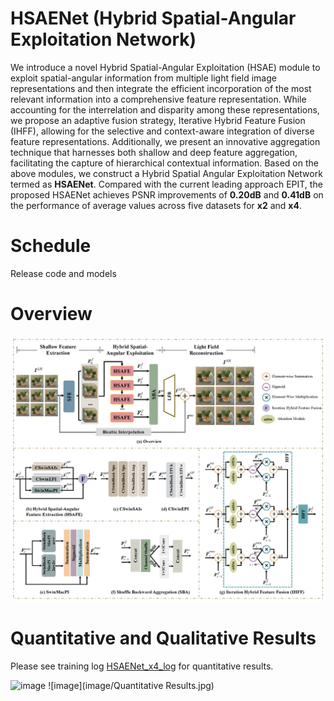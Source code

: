 # HSAENet (Hybrid Spatial-Angular Exploitation Network)
We introduce a novel Hybrid Spatial-Angular Exploitation (HSAE) module to exploit spatial-angular information from multiple light field image representations and then integrate the efficient incorporation of the most relevant information into a comprehensive feature representation. While accounting for the interrelation and disparity among these representations, we propose an adaptive fusion strategy, Iterative Hybrid Feature Fusion (IHFF), allowing for the selective and context-aware integration of diverse feature representations. Additionally, we present an innovative aggregation technique that harnesses both shallow and deep feature aggregation, facilitating the capture of hierarchical contextual information. Based on the above modules, we construct a Hybrid Spatial Angular Exploitation Network termed as **HSAENet**. Compared with the current leading approach EPIT, the proposed HSAENet achieves PSNR improvements of **0.20dB** and **0.41dB** on the performance of average values across five datasets for **x2** and **x4**.

# Schedule
Release code and models

# Overview

![image](image/overview.png)

# Quantitative and Qualitative Results
Please see training log [HSAENet_x4_log](HSAENet_x4_log.txt) for quantitative results.

![image](image/x4.png)
![image](image/Quantitative Results.jpg)


